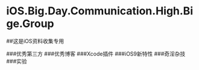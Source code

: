 # iOS.Big.Day.Communication.High.Bige.Group

##这是iOS资料收集专用

###优秀第三方
###优秀博客
###Xcode插件
###iOS9新特性
###奇淫杂技
###实验



